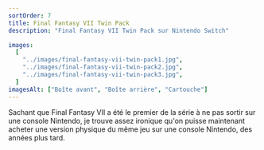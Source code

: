 ```yaml
---
sortOrder: 7
title: Final Fantasy VII Twin Pack
description: "Final Fantasy VII Twin Pack sur Nintendo Switch"

images:
  [
    "../images/final-fantasy-vii-twin-pack1.jpg",
    "../images/final-fantasy-vii-twin-pack2.jpg",
    "../images/final-fantasy-vii-twin-pack3.jpg",
  ]
imagesAlt: ["Boîte avant", "Boîte arrière", "Cartouche"]
---
```


Sachant que Final Fantasy VII a été le premier de la série à ne pas sortir sur une console Nintendo, je trouve assez ironique qu'on puisse maintenant acheter une version physique du même jeu sur une console Nintendo, des années plus tard.
